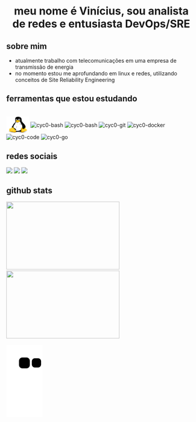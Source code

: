 <h1 align="center"> meu nome é Vinícius, sou analista de redes e entusiasta DevOps/SRE </h1>

<h2 align="left"> sobre mim </h2>
<ul align="left">
  <li>atualmente trabalho com telecomunicações em uma empresa de transmissão de energia</li>
  <li>no momento estou me aprofundando em linux e redes, utilizando conceitos de Site Reliability Engineering</li>
</ul>
<h2 align="left"> ferramentas que estou estudando</h2>

<div align="left" style="display: inline_block"><br>
  <img align="center" alt="cyc0-linux" height="45" width="60" src="https://github.com/devicons/devicon/blob/master/icons/linux/linux-original.svg">
  <img align="center" alt="cyc0-bash" height="45" width="60" src="https://cdn.jsdelivr.net/gh/devicons/devicon/icons/bash/bash-original.svg">
  <img align="center" alt="cyc0-bash" height="45" width="60" src="https://cdn.jsdelivr.net/gh/devicons/devicon/icons/python/python-original.svg">
  <img align="center" alt="cyc0-git" height="45" width="60" src="https://cdn.jsdelivr.net/gh/devicons/devicon/icons/git/git-original.svg">
  <img align="center" alt="cyc0-docker" height="45" width="60" src="https://cdn.jsdelivr.net/gh/devicons/devicon/icons/docker/docker-original.svg">
  <img align="center" alt="cyc0-code" height="45" width="60"src="https://cdn.jsdelivr.net/gh/devicons/devicon/icons/vscode/vscode-original.svg">
  <img align="center" alt="cyc0-go" height="45" width="60" src="https://cdn.jsdelivr.net/gh/devicons/devicon/icons/go/go-original.svg">
</div>

<h2 align="left"> redes sociais</h2>
<div align="left">
  <a href="https://www.linkedin.com/in/vinicius-santana-da-silva" target="_blank"><img src="https://img.shields.io/badge/-LinkedIn-%230077B5?style=for-the-badge&logo=linkedin&logoColor=white" target="_blank"></a>
  <a href="https://www.instagram.com/bl4cktux89/" target="_blank"><img src="https://img.shields.io/badge/Instagram-E4405F?style=for-the-badge&logo=instagram&logoColor=white" target="_blank"></a>
  <a href="https://www.twitter.com/bl4cktux89/" target="_blank"><img src="https://img.shields.io/badge/Twitter-1DA1F2?style=for-the-badge&logo=twitter&logoColor=white" target="_blank"></a>
</div>  

<h2 align="left"> github stats</h2>
<div align="left">
  <a href="https://github.com/bl4cktux89">
  <img height="180" width="300" src="https://github-readme-stats.vercel.app/api?username=bl4cktux89&show_icons=true&theme=dracula&include_all_commits=true&count_private=true"/>
  <img height="180" width="300" src="https://github-readme-stats.vercel.app/api/top-langs/?username=bl4cktux89&layout=compact&langs_count=7&theme=dracula"/>

  ![Snake animation](https://github.com/bl4cktux89/bl4cktux89/blob/output/github-contribution-grid-snake.svg)
</div>
